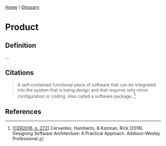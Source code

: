 [Home](../../index.html) \ [Glossary](glossary.html)

# Product

## Definition

...  

## Citations

> A self-contained functional piece of software that can be integrated into the system that is being design and that requires only minor configuration or coding. Also called a software package. [^1]

## References

[^1]: [[CER2016, p. 272](../references/books/Designing-Software-Architecture-a-Practical-Approach.html)] Cervantes, Humberto, & Kazman, Rick (2016). Designing Software Architecture: A Practical Approach. Addison-Wesley Professional.

